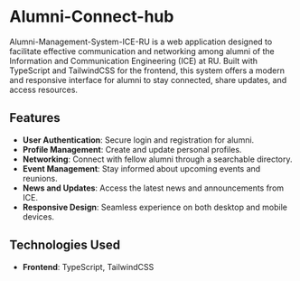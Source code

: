 # Alumni-Connect-hub


Alumni-Management-System-ICE-RU is a web application designed to facilitate effective communication and networking among alumni of the Information and Communication Engineering (ICE) at RU. Built with TypeScript and TailwindCSS for the frontend, this system offers a modern and responsive interface for alumni to stay connected, share updates, and access resources.

## Features

- **User Authentication**: Secure login and registration for alumni.
- **Profile Management**: Create and update personal profiles.
- **Networking**: Connect with fellow alumni through a searchable directory.
- **Event Management**: Stay informed about upcoming events and reunions.
- **News and Updates**: Access the latest news and announcements from ICE.
- **Responsive Design**: Seamless experience on both desktop and mobile devices.

## Technologies Used

- **Frontend**: TypeScript, TailwindCSS
